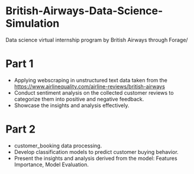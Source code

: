 # British-Airways-Data-Science-Simulation
Data science virtual internship program by British Airways through Forage/
# Part 1
- Applying webscraping in unstructured text data taken from the https://www.airlinequality.com/airline-reviews/british-airways
- Conduct sentiment analysis on the collected customer reviews to categorize them into positive and negative feedback.
- Showcase the insights and analysis effectively.

# Part 2
- customer_booking data processing.
- Develop classification models to predict customer buying behavior.
- Present the insights and analysis derived from the model: Features Importance, Model Evaluation.
